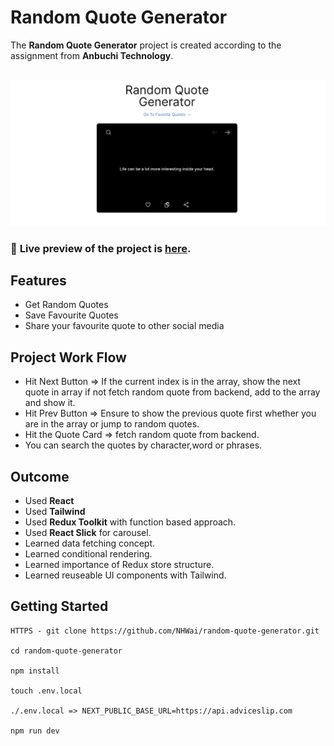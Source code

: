 # Random Quote Generator
The **Random Quote Generator** project is created according to the assignment from **Anbuchi Technology**.
<br>
<br>

![Preview](public/random-quote-generator.jpg)

### 🔗 **Live preview** of the project is [here](https://random-quote-generator-five-delta.vercel.app/).

## **Features**
* Get Random Quotes
* Save Favourite Quotes
* Share your favourite quote to other social media

## **Project Work Flow**
* Hit Next Button => If the current index is in the array, show the next quote in array if not fetch random quote from backend, add to the array and show it.
* Hit Prev Button => Ensure to show the previous quote first whether you are in the array or jump to random quotes.
* Hit the Quote Card => fetch random quote from backend.
* You can search the quotes by character,word or phrases.

## **Outcome**
* Used **React**
* Used **Tailwind**
* Used **Redux Toolkit** with function based approach.
* Used **React Slick** for carousel.
* Learned data fetching concept.
* Learned conditional rendering.
* Learned importance of Redux store structure.
* Learned reuseable UI components with Tailwind.

## **Getting Started**
```
HTTPS - git clone https://github.com/NHWai/random-quote-generator.git

cd random-quote-generator

npm install

touch .env.local

./.env.local => NEXT_PUBLIC_BASE_URL=https://api.adviceslip.com

npm run dev
```

